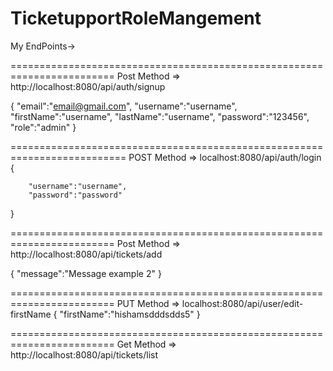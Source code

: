 # TicketupportRoleMangement

My EndPoints-> 


========================================================================
Post Method => http://localhost:8080/api/auth/signup

{
	  "email":"email@gmail.com",
		"username":"username",
		"firstName":"username",
		"lastName":"username",
    "password":"123456",
    "role":"admin"
}

==========================================================================
POST Method => localhost:8080/api/auth/login
{

   		"username":"username",
        "password":"password"
}


========================================================================
Post Method => http://localhost:8080/api/tickets/add

{
	"message":"Message example 2"
}

========================================================================
PUT Method => localhost:8080/api/user/edit-firstName
{
   		"firstName":"hishamsdddsdds5"
}

========================================================================
Get Method => http://localhost:8080/api/tickets/list

